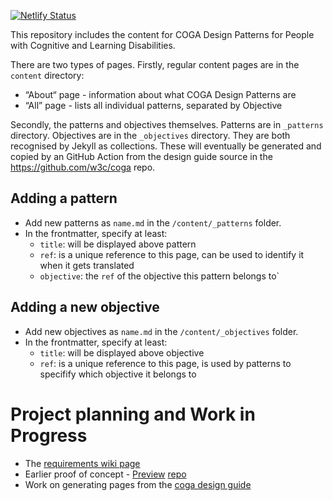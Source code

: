 [![Netlify Status](https://api.netlify.com/api/v1/badges/ef0441b4-e316-47ea-9961-e769a5c4407e/deploy-status)](https://app.netlify.com/sites/wai-coga-design-guide/deploys)

This repository includes the content for COGA Design Patterns for People with Cognitive and Learning Disabilities.

There are two types of pages. Firstly, regular content pages are in the `content` directory:

* “About“ page - information about what COGA Design Patterns are
* “All” page - lists all individual patterns, separated by Objective

Secondly, the patterns and objectives themselves. Patterns are in `_patterns` directory. Objectives are in the `_objectives` directory. They are both recognised by Jekyll as collections. These will eventually be generated and copied by an GitHub Action from the design guide source in the https://github.com/w3c/coga repo.

## Adding a pattern

* Add new patterns as `name.md` in the `/content/_patterns` folder.
* In the frontmatter, specify at least: 
  * `title`: will be displayed above pattern
  * `ref`: is a unique reference to this page, can be used to identify it when it gets translated
  * `objective`: the `ref` of the objective this pattern belongs to`

## Adding a new objective

* Add new objectives as `name.md` in the `/content/_objectives` folder.
* In the frontmatter, specify at least: 
  * `title`: will be displayed above objective
  * `ref`: is a unique reference to this page, is used by patterns to specifify which objective it belongs to

# Project planning and Work in Progress

- The [requirements wiki page](https://www.w3.org/WAI/GL/task-forces/coga/wiki/Requirements_for_Design_Guide_in_WAI_Supporting_Documents)
- Earlier proof of concept - [Preview](https://w3c.github.io/wai-coga/coga-draft/guide/design-notes) [repo](https://github.com/w3c/wai-coga)
- Work on generating pages from the [coga design guide](https://github.com/w3c/coga/tree/steve-web-dg)
